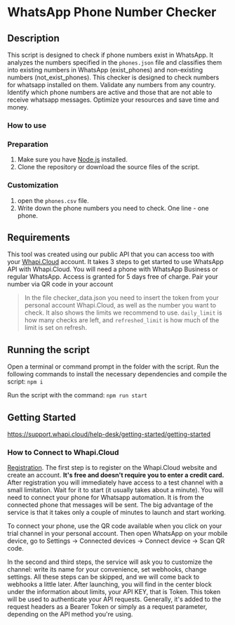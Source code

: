 # WhatsApp Phone Number Checker

## Description

This script is designed to check if phone numbers exist in WhatsApp. It analyzes the numbers specified in the `phones.json` file and classifies them into existing numbers in WhatsApp (exist_phones) and non-existing numbers (not_exist_phones). This checker is designed to check numbers for whatsapp installed on them. Validate any numbers from any country. Identify which phone numbers are active and those that are not able to receive whatsapp messages. Optimize your resources and save time and money.

### How to use

### Preparation

1. Make sure you have [Node.js](https://nodejs.org/) installed.
2. Clone the repository or download the source files of the script.

### Customization

1. open the `phones.csv` file.
2. Write down the phone numbers you need to check. One line - one phone.

## Requirements
This tool was created using our public API that you can access too with your [Whapi.Cloud](https://whapi.cloud) account. It takes 3 steps to get started to use WhatsApp API with Whapi.Cloud. You will need a phone with WhatsApp Business or regular WhatsApp. Access is granted for 5 days free of charge. Pair your number via QR code in your account

> In the file checker_data.json you need to insert the token from your personal account Whapi.Cloud, as well as the number you want to check.
It also shows the limits we recommend to use. `daily_limit` is how many checks are left, and `refreshed_limit` is how much of the limit is set on refresh.

## Running the script
Open a terminal or command prompt in the folder with the script.
Run the following commands to install the necessary dependencies and compile the script:
`npm i`

Run the script with the command:
`npm run start`

## Getting Started
https://support.whapi.cloud/help-desk/getting-started/getting-started
### How to Connect to Whapi.Cloud
[Registration](https://panel.whapi.cloud/register). The first step is to register on the Whapi.Cloud website and create an account. <b>It's free and doesn't require you to enter a credit card.</b>
After registration you will immediately have access to a test channel with a small limitation. Wait for it to start (it usually takes about a minute). You will need to connect your phone for Whatsapp automation. It is from the connected phone that messages will be sent. The big advantage of the service is that it takes only a couple of minutes to launch and start working.

To connect your phone, use the QR code available when you click on your trial channel in your personal account. Then open WhatsApp on your mobile device, go to Settings -> Connected devices -> Connect device -> Scan QR code.

In the second and third steps, the service will ask you to customize the channel: write its name for your convenience, set webhooks, change settings. All these steps can be skipped, and we will come back to webhooks a little later. After launching, you will find in the center block under the information about limits, your API KEY, that is Token. This token will be used to authenticate your API requests. Generally, it's added to the request headers as a Bearer Token or simply as a request parameter, depending on the API method you're using.
